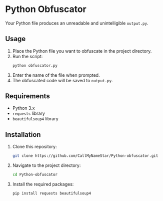 # Python Obfuscator

Your Python file produces an unreadable and unintelligible `output.py`.

## Usage

1. Place the Python file you want to obfuscate in the project directory.
2. Run the script:
    ```sh
    python obfuscator.py
    ```
3. Enter the name of the file when prompted.
4. The obfuscated code will be saved to `output.py`.

## Requirements

- Python 3.x
- `requests` library
- `beautifulsoup4` library

## Installation

1. Clone this repository:
    ```sh
    git clone https://github.com/CallMyNameStar/Python-obfuscator.git
    ```
2. Navigate to the project directory:
    ```sh
    cd Python-obfuscator
    ```
3. Install the required packages:
    ```sh
    pip install requests beautifulsoup4
    ```
